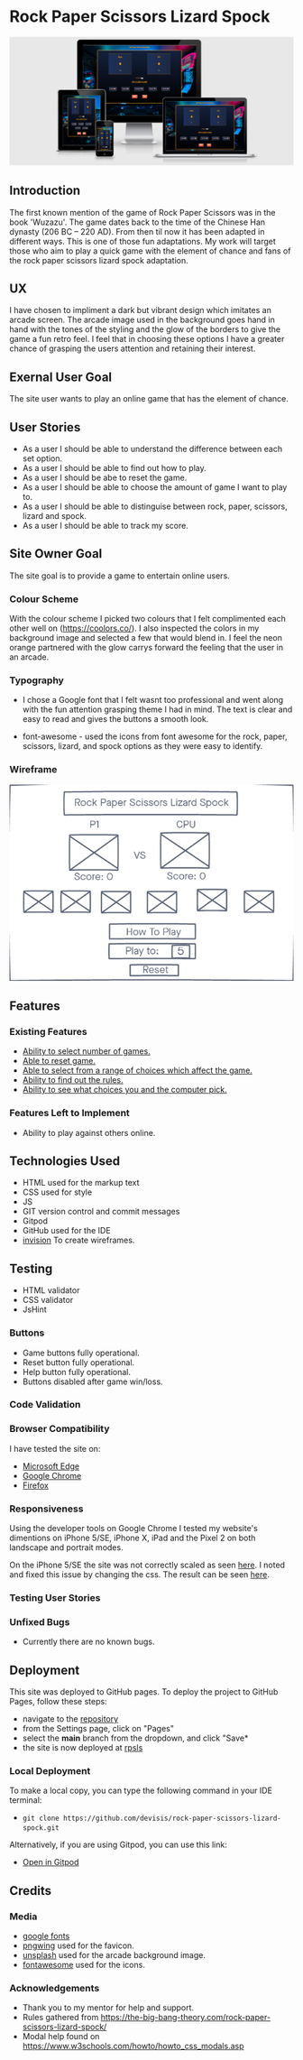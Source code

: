 # Rock Paper Scissors Lizard Spock

![Am I responsive](documentation/testing/am-i-responsive-rpsls.png)

## Introduction

The first known mention of the game of Rock Paper Scissors was in the book 'Wuzazu'. The game dates back to the time of the Chinese Han dynasty (206 BC – 220 AD). From then til now it has been adapted in different ways. This is one of those fun adaptations. My work will target those who aim to play a quick game with the element of chance and fans of the rock paper scissors lizard spock adaptation.

## UX

I have chosen to impliment a dark but vibrant design which imitates an arcade screen. The arcade image used in the background goes hand in hand with the tones of the styling and the glow of the borders to give the game a fun retro feel. I feel that in choosing these options I have a greater chance of grasping the users attention and retaining their interest.

## Exernal User Goal

The site user wants to play an online game that has the element of chance.

## User Stories

- As a user I should be able to understand the difference between each set option.
- As a user I should be able to find out how to play.
- As a user I should be abe to reset the game.
- As a user I should be able to choose the amount of game I want to play to.
- As a user I should be able to distinguise between rock, paper, scissors, lizard and spock.
- As a user I should be able to track my score.

## Site Owner Goal

The site goal is to provide a game to entertain online users.

### Colour Scheme

With the colour scheme I picked two colours that I felt complimented each other well on (https://coolors.co/). I also inspected the colors in my background image and selected a few that would blend in. I feel the neon orange partnered with the glow carrys forward the feeling that the user in an arcade.

### Typography

- I chose a Google font that I felt wasnt too professional and went along with the fun attention grasping theme I had in mind. The text is clear and easy to read and gives the buttons a smooth look.

- font-awesome - used the icons from font awesome for the rock, paper, scissors, lizard, and spock options as they were easy to identify.

### Wireframe

![Desktop and Mobile View](documentation/wireframes/rpsls-wireframe.png)

## Features 

### Existing Features

- [Ability to select number of games.](documentation/features/first-to.png)
- [Able to reset game.](documentation/features/reset.gif)
- [Able to select from a range of choices which affect the game.](documentation/features/button-selection.png)
- [Ability to find out the rules.](documentation/features/rules.png)
- [Ability to see what choices you and the computer pick.](documentation/features/score-section.png)


### Features Left to Implement

- Ability to play against others online.

## Technologies Used

 - HTML used for the markup text
 - CSS used for style
 - JS
 - GIT version control and commit messages
 - Gitpod 
 - GitHub used for the IDE
 - [invision](https://www.invisionapp.com/) To create wireframes.


## Testing 

- HTML validator
- CSS validator
- JsHint

### Buttons 

- Game buttons fully operational.
- Reset button fully operational. 
- Help button fully operational. 
- Buttons disabled after game win/loss.



### Code Validation

### Browser Compatibility

I have tested the site on:
- [Microsoft Edge](documentation/compatability/edge-compatability.jpg) 
- [Google Chrome](documentation/compatability/chrome-compatability.png) 
- [Firefox](documentation/compatability/firefox-compatability.jpg)

### Responsiveness

Using the developer tools on Google Chrome I tested my website's dimentions on iPhone 5/SE, iPhone X, iPad and the Pixel 2 on both landscape and portrait modes. 

On the iPhone 5/SE the site was not correctly scaled as seen [here](/workspace/rock-paper-scissors-lizard-spock/documentation/testing/responsiveness-error.png). I noted and fixed this issue by changing the css. The result can be seen [here](/workspace/rock-paper-scissors-lizard-spock/documentation/testing/responsiveness-fix.png).

### Testing User Stories



### Unfixed Bugs

- Currently there are no known bugs.

## Deployment

This site was deployed to GitHub pages. To deploy the project to GitHub Pages, follow these steps:
- navigate to the [repository](https://github.com/devisis/rock-paper-scissors-lizard-spock)
- from the Settings page, click on "Pages"
- select the **main** branch from the dropdown, and click "Save*
- the site is now deployed at [rpsls](https://devisis.github.io/rock-paper-scissors-lizard-spock/)

### Local Deployment

To make a local copy, you can type the following command in your IDE terminal:
- `git clone https://github.com/devisis/rock-paper-scissors-lizard-spock.git`

Alternatively, if you are using Gitpod, you can use this link:
- [Open in Gitpod](https://gitpod.io/#https://github.com/devisis/rock-paper-scissors-lizard-spock)

## Credits

### Media

- [google fonts](https://fonts.google.com/specimen/Yanone+Kaffeesatz#standard-styles)
- [pngwing](https://www.pngwing.com/) used for the favicon.
- [unsplash](https://unsplash.com/) used for the arcade background image.
- [fontawesome](https://fontawesome.com/) used for the icons.

### Acknowledgements
- Thank you to my mentor for help and support.
- Rules gathered from https://the-big-bang-theory.com/rock-paper-scissors-lizard-spock/
- Modal help found on https://www.w3schools.com/howto/howto_css_modals.asp